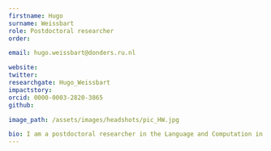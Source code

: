 ```yaml
---
firstname: Hugo
surname: Weissbart
role: Postdoctoral researcher
order:

email: hugo.weissbart@donders.ru.nl

website:
twitter:
researchgate: Hugo_Weissbart
impactstory:
orcid: 0000-0003-2820-3865
github:

image_path: /assets/images/headshots/pic_HW.jpg

bio: I am a postdoctoral researcher in the Language and Computation in Neural System group at the DCCN. My interest for language processing grew during my PhD at Imperial College London and from a general interest in information processing in dynamical systems. My research focused primarily in the predictive aspect of language processing, and how we could extract robust measures underpinning speech comprehension from continuous EEG recordings. Currently, building on this previous work, I am developing analysis methods to assess how composition of structures and meaning arose during naturalistic comprehension. Departing from MEG and EEG activity, a focus on oscillatory and spectro-temporal dynamics will foster the development of computational models to discover putative mechanisms for composition in the brain.
---
```

